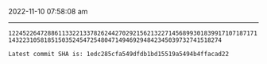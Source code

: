2022-11-10 07:58:08 am

---

`1224522647288611332213378262442702921562132271456899301839917107187171143223105818515035245472548047149469294842345039732741518274`

`Latest commit SHA is: 1edc285cfa549dfdb1bd15519a5494b4ffacad22 `
